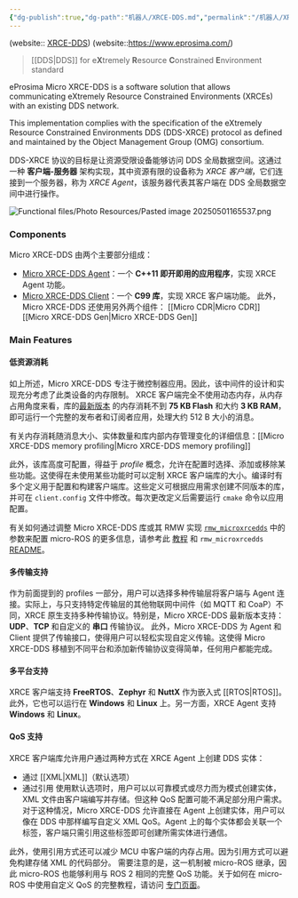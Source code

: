 ```yaml
---
{"dg-publish":true,"dg-path":"机器人/XRCE-DDS.md","permalink":"/机器人/XRCE-DDS/","dgPassFrontmatter":true,"noteIcon":"","created":"2025-03-27T15:35:41.804+08:00","updated":"2025-08-03T10:59:27.154+08:00"}
---
```



(website:: [XRCE-DDS](https://micro-xrce-dds.docs.eprosima.com/en/latest/index.html))  (website::https://www.eprosima.com/)
> [[DDS\|DDS]] for e**X**tremely **R**esource **C**onstrained **E**nvironment standard

eProsima Micro XRCE-DDS is a software solution that allows communicating eXtremely Resource Constrained Environments (XRCEs) with an existing DDS network.

This implementation complies with the specification of the eXtremely Resource Constrained Environments DDS (DDS-XRCE) protocol as defined and maintained by the Object Management Group (OMG) consortium.

DDS-XRCE 协议的目标是让资源受限设备能够访问 DDS 全局数据空间。这通过一种 **客户端-服务器** 架构实现，其中资源有限的设备称为 _XRCE 客户端_，它们连接到一个服务器，称为 _XRCE Agent_，该服务器代表其客户端在 DDS 全局数据空间中进行操作。 



![Functional files/Photo Resources/Pasted image 20250501165537.png](/img/user/Functional%20files/Photo%20Resources/Pasted%20image%2020250501165537.png)

### Components
Micro XRCE-DDS 由两个主要部分组成：
- [Micro XRCE-DDS Agent](https://github.com/eProsima/Micro-XRCE-DDS-Agent)：一个 **C++11 即开即用的应用程序**，实现 XRCE Agent 功能。
- [Micro XRCE-DDS Client](https://github.com/eProsima/Micro-XRCE-DDS-Client)：一个 **C99 库**，实现 XRCE 客户端功能。
此外，Micro XRCE-DDS 还使用另外两个组件：
[[Micro CDR\|Micro CDR]]   [[Micro XRCE-DDS Gen\|Micro XRCE-DDS Gen]]
### Main Features

#### 低资源消耗
如上所述，Micro XRCE-DDS 专注于微控制器应用。因此，该中间件的设计和实现充分考虑了此类设备的内存限制。 XRCE 客户端完全不使用动态内存，从内存占用角度来看，库的[最新版本](https://github.com/eProsima/Micro-XRCE-DDS-Client/releases/latest) 的内存消耗不到 **75 KB Flash** 和大约 **3 KB RAM**，即可运行一个完整的发布者和订阅者应用，处理大约 512 B 大小的消息。

有关内存消耗随消息大小、实体数量和库内部内存管理变化的详细信息：[[Micro XRCE-DDS memory profiling\|Micro XRCE-DDS memory profiling]]

此外，该库高度可配置，得益于 _profile_ 概念，允许在配置时选择、添加或移除某些功能。这使得在未使用某些功能时可以定制 XRCE 客户端库的大小。编译时有多个定义用于配置和构建客户端库。这些定义可根据应用需求创建不同版本的库，并可在 `client.config` 文件中修改。每次更改定义后需要运行 `cmake` 命令以应用配置。

有关如何通过调整 Micro XRCE-DDS 库或其 RMW 实现 [`rmw_microxrcedds`](https://github.com/micro-ROS/rmw-microxrcedds) 中的参数来配置 micro-ROS 的更多信息，请参考此 [教程](https://micro.ros.org/docs/tutorials/advanced/microxrcedds_rmw_configuration/) 和 `rmw_microxrcedds` [README](https://github.com/micro-ROS/rmw-microxrcedds#rmw-micro-xrce-dds-implementation)。
#### 多传输支持
作为前面提到的 profiles 一部分，用户可以选择多种传输层将客户端与 Agent 连接。实际上，与只支持特定传输层的其他物联网中间件（如 MQTT 和 CoaP）不同，XRCE 原生支持多种传输协议。特别是，Micro XRCE-DDS 最新版本支持：**UDP**、**TCP** 和自定义的 **串口** 传输协议。
此外，Micro XRCE-DDS 为 Agent 和 Client 提供了传输接口，使得用户可以轻松实现自定义传输。这使得 Micro XRCE-DDS 移植到不同平台和添加新传输协议变得简单，任何用户都能完成。

#### 多平台支持
XRCE 客户端支持 **FreeRTOS**、**Zephyr** 和 **NuttX** 作为嵌入式 [[RTOS\|RTOS]]。此外，它也可以运行在 **Windows** 和 **Linux** 上。另一方面，XRCE Agent 支持 **Windows** 和 **Linux**。

#### QoS 支持
XRCE 客户端库允许用户通过两种方式在 XRCE Agent 上创建 DDS 实体：
- 通过 [[XML\|XML]]（默认选项）
- 通过引用
使用默认选项时，用户可以以可靠模式或尽力而为模式创建实体，XML 文件由客户端编写并存储。但这种 QoS 配置可能不满足部分用户需求。对于这种情况，Micro XRCE-DDS 允许直接在 Agent 上创建实体，用户可以像在 DDS 中那样编写自定义 XML QoS。Agent 上的每个实体都会关联一个标签，客户端只需引用这些标签即可创建所需实体进行通信。

此外，使用引用方式还可以减少 MCU 中客户端的内存占用。因为引用方式可以避免构建存储 XML 的代码部分。
需要注意的是，这一机制被 micro-ROS 继承，因此 micro-ROS 也能够利用与 ROS 2 相同的完整 QoS 功能。关于如何在 micro-ROS 中使用自定义 QoS 的完整教程，请访问 [专门页面](https://micro.ros.org/docs/tutorials/advanced/create_dds_entities_by_ref/)。

